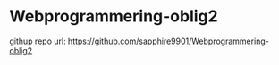 # Webprogrammering-oblig2


githup repo url: https://github.com/sapphire9901/Webprogrammering-oblig2
